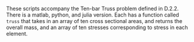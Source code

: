 These scripts accompany the Ten-bar Truss problem defined in D.2.2.  There is a matlab, python, and julia version.  Each has a function called `truss` that takes in an array of ten cross sectional areas, and returns the overall mass, and an array of ten stresses corresponding to stress in each element.
